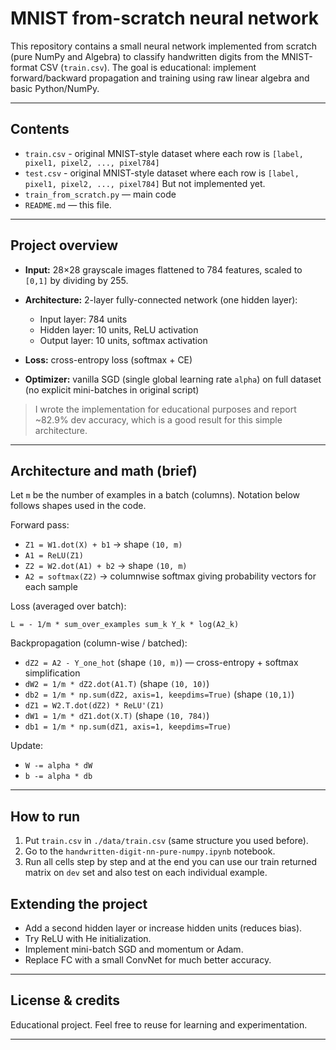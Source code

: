 # MNIST from-scratch neural network

This repository contains a small neural network implemented from scratch (pure NumPy and Algebra) to classify handwritten digits from the MNIST-format CSV (`train.csv`). The goal is educational: implement forward/backward propagation and training using raw linear algebra and basic Python/NumPy.

---

## Contents

- `train.csv` - original MNIST-style dataset where each row is `[label, pixel1, pixel2, ..., pixel784]`
- `test.csv` - original MNIST-style dataset where each row is `[label, pixel1, pixel2, ..., pixel784]` But not implemented yet.
- `train_from_scratch.py` — main code
- `README.md` — this file.

---

## Project overview

- **Input:** 28×28 grayscale images flattened to 784 features, scaled to `[0,1]` by dividing by 255.
- **Architecture:** 2-layer fully-connected network (one hidden layer):

  - Input layer: 784 units
  - Hidden layer: 10 units, ReLU activation
  - Output layer: 10 units, softmax activation

- **Loss:** cross-entropy loss (softmax + CE)
- **Optimizer:** vanilla SGD (single global learning rate `alpha`) on full dataset (no explicit mini-batches in original script)

> I wrote the implementation for educational purposes and report \~82.9% dev accuracy, which is a good result for this simple architecture.

---

## Architecture and math (brief)

Let `m` be the number of examples in a batch (columns). Notation below follows shapes used in the code.

Forward pass:

- `Z1 = W1.dot(X) + b1` → shape `(10, m)`
- `A1 = ReLU(Z1)`
- `Z2 = W2.dot(A1) + b2` → shape `(10, m)`
- `A2 = softmax(Z2)` → columnwise softmax giving probability vectors for each sample

Loss (averaged over batch):

```
L = - 1/m * sum_over_examples sum_k Y_k * log(A2_k)
```

Backpropagation (column-wise / batched):

- `dZ2 = A2 - Y_one_hot` (shape `(10, m)`) — cross-entropy + softmax simplification
- `dW2 = 1/m * dZ2.dot(A1.T)` (shape `(10, 10)`)
- `db2 = 1/m * np.sum(dZ2, axis=1, keepdims=True)` (shape `(10,1)`)
- `dZ1 = W2.T.dot(dZ2) * ReLU'(Z1)`
- `dW1 = 1/m * dZ1.dot(X.T)` (shape `(10, 784)`)
- `db1 = 1/m * np.sum(dZ1, axis=1, keepdims=True)`

Update:

- `W -= alpha * dW`
- `b -= alpha * db`

---

## How to run

1. Put `train.csv` in `./data/train.csv` (same structure you used before).
2. Go to the `handwritten-digit-nn-pure-numpy.ipynb` notebook.
3. Run all cells step by step and at the end you can use our train returned matrix on `dev` set and also test on each individual example.


## Extending the project

- Add a second hidden layer or increase hidden units (reduces bias).
- Try ReLU with He initialization.
- Implement mini-batch SGD and momentum or Adam.
- Replace FC with a small ConvNet for much better accuracy.

---

## License & credits

Educational project. Feel free to reuse for learning and experimentation.

---
